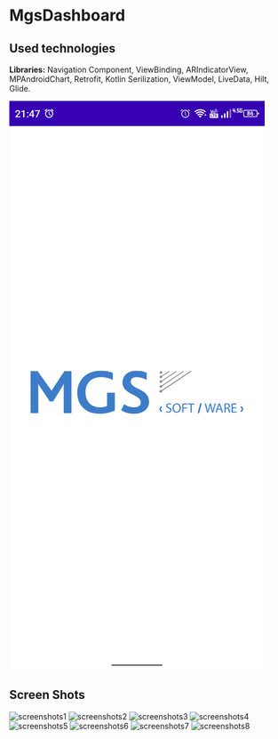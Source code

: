 # MgsDashboard

## Used technologies

**Libraries:** 
Navigation Component, ViewBinding,
ARIndicatorView, MPAndroidChart, Retrofit,
Kotlin Serilization, ViewModel, LiveData, Hilt, Glide.

![](screenshots/screenshots1.png)

## Screen Shots
![screenshots1](https://user-images.githubusercontent.com/68991695/155315866-606058f3-de36-4822-9ccc-3949e274cc39.png)
![screenshots2](https://user-images.githubusercontent.com/68991695/155315867-adc2cbfd-227e-4ae2-a45b-bd3fc595ae6f.png)
![screenshots3](https://user-images.githubusercontent.com/68991695/155315849-b3cbfdcc-1621-424b-9c19-8d25b9fdab52.png)
![screenshots4](https://user-images.githubusercontent.com/68991695/155315853-a845ea92-c021-44f8-815b-e448f4bfb055.png)
![screenshots5](https://user-images.githubusercontent.com/68991695/155315854-f12490de-330b-4e5e-b845-5d6c33ae37e6.png)
![screenshots6](https://user-images.githubusercontent.com/68991695/155315857-841ba4c5-8cf7-498f-8121-514006b38ce1.png)
![screenshots7](https://user-images.githubusercontent.com/68991695/155315858-c5fdba60-70e0-438e-8a40-abc984e41ecb.png)
![screenshots8](https://user-images.githubusercontent.com/68991695/155315860-7a294002-8403-442b-b384-30f0b9f52cd8.png)
